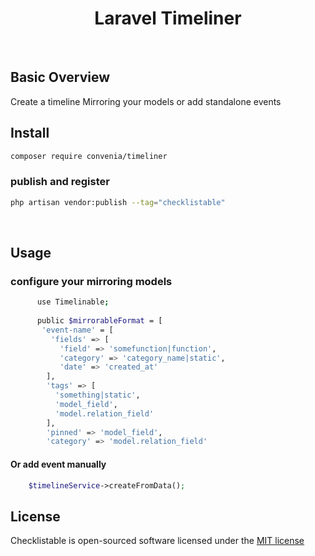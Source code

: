 <h1 align="center">
Laravel Timeliner 
</h1>


&nbsp;&nbsp;&nbsp;&nbsp;&nbsp;&nbsp;&nbsp;&nbsp;&nbsp;&nbsp;&nbsp;&nbsp;&nbsp;&nbsp;&nbsp;

<!-- bedges -->

## Basic Overview

Create a timeline Mirroring your models or add standalone events


## Install
```bash
composer require convenia/timeliner
```

###  publish and register
```bash
php artisan vendor:publish --tag="checklistable"
```



<br>

## Usage

###  configure your mirroring models

```bash
      use Timelinable;
	      
      public $mirrorableFormat = [
       'event-name' = [
         'fields' => [
           'field' => 'somefunction|function',
           'category' => 'category_name|static',
           'date' => 'created_at'
        ],
        'tags' => [
          'something|static',
          'model_field',
          'model.relation_field'
        ],
        'pinned' => 'model_field',
        'category' => 'model.relation_field'
```

#### Or add event manually


```php
	$timelineService->createFromData();
```

## License

Checklistable is open-sourced software licensed under the [MIT license](http://opensource.org/licenses/MIT)